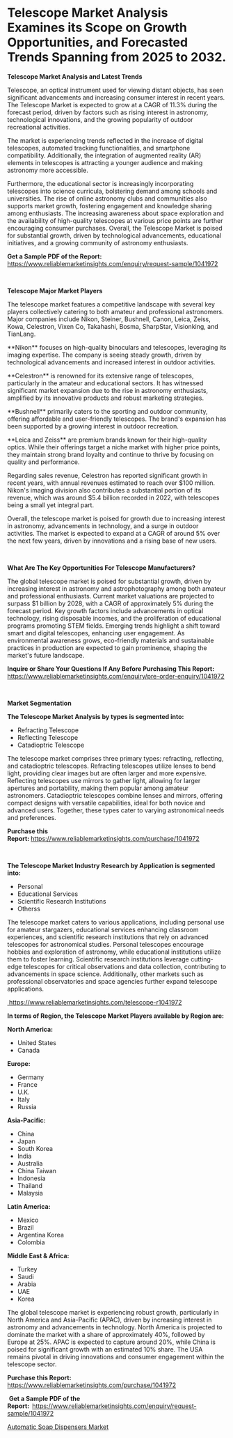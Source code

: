 <p><h1>Telescope Market Analysis Examines its Scope on Growth Opportunities, and Forecasted Trends Spanning from 2025 to 2032.</h1></p><p><strong>Telescope Market Analysis and Latest Trends</strong></p>
<p><p>Telescope, an optical instrument used for viewing distant objects, has seen significant advancements and increasing consumer interest in recent years. The Telescope Market is expected to grow at a CAGR of 11.3% during the forecast period, driven by factors such as rising interest in astronomy, technological innovations, and the growing popularity of outdoor recreational activities. </p><p>The market is experiencing trends reflected in the increase of digital telescopes, automated tracking functionalities, and smartphone compatibility. Additionally, the integration of augmented reality (AR) elements in telescopes is attracting a younger audience and making astronomy more accessible. </p><p>Furthermore, the educational sector is increasingly incorporating telescopes into science curricula, bolstering demand among schools and universities. The rise of online astronomy clubs and communities also supports market growth, fostering engagement and knowledge sharing among enthusiasts. The increasing awareness about space exploration and the availability of high-quality telescopes at various price points are further encouraging consumer purchases. Overall, the Telescope Market is poised for substantial growth, driven by technological advancements, educational initiatives, and a growing community of astronomy enthusiasts.</p></p>
<p><strong>Get a Sample PDF of the Report:&nbsp;</strong> <a href="https://www.reliablemarketinsights.com/enquiry/request-sample/1041972?utm_campaign=2951&utm_medium=2&utm_source=Github&utm_content=ia&utm_term=08042025&utm_id=telescope">https://www.reliablemarketinsights.com/enquiry/request-sample/1041972</a></p>
<p>&nbsp;</p>
<p><strong>Telescope Major Market Players</strong></p>
<p><p>The telescope market features a competitive landscape with several key players collectively catering to both amateur and professional astronomers. Major companies include Nikon, Steiner, Bushnell, Canon, Leica, Zeiss, Kowa, Celestron, Vixen Co, Takahashi, Bosma, SharpStar, Visionking, and TianLang.</p><p>**Nikon** focuses on high-quality binoculars and telescopes, leveraging its imaging expertise. The company is seeing steady growth, driven by technological advancements and increased interest in outdoor activities. </p><p>**Celestron** is renowned for its extensive range of telescopes, particularly in the amateur and educational sectors. It has witnessed significant market expansion due to the rise in astronomy enthusiasts, amplified by its innovative products and robust marketing strategies.</p><p>**Bushnell** primarily caters to the sporting and outdoor community, offering affordable and user-friendly telescopes. The brand's expansion has been supported by a growing interest in outdoor recreation.</p><p>**Leica and Zeiss** are premium brands known for their high-quality optics. While their offerings target a niche market with higher price points, they maintain strong brand loyalty and continue to thrive by focusing on quality and performance.</p><p>Regarding sales revenue, Celestron has reported significant growth in recent years, with annual revenues estimated to reach over $100 million. Nikon's imaging division also contributes a substantial portion of its revenue, which was around $5.4 billion recorded in 2022, with telescopes being a small yet integral part.</p><p>Overall, the telescope market is poised for growth due to increasing interest in astronomy, advancements in technology, and a surge in outdoor activities. The market is expected to expand at a CAGR of around 5% over the next few years, driven by innovations and a rising base of new users.</p></p>
<p>&nbsp;</p>
<p><strong>What Are The Key Opportunities For Telescope Manufacturers?</strong></p>
<p><p>The global telescope market is poised for substantial growth, driven by increasing interest in astronomy and astrophotography among both amateur and professional enthusiasts. Current market valuations are projected to surpass $1 billion by 2028, with a CAGR of approximately 5% during the forecast period. Key growth factors include advancements in optical technology, rising disposable incomes, and the proliferation of educational programs promoting STEM fields. Emerging trends highlight a shift toward smart and digital telescopes, enhancing user engagement. As environmental awareness grows, eco-friendly materials and sustainable practices in production are expected to gain prominence, shaping the market's future landscape.</p></p>
<p><strong>Inquire or Share Your Questions If Any Before Purchasing This Report:</strong> <a href="https://www.reliablemarketinsights.com/enquiry/pre-order-enquiry/1041972?utm_campaign=2951&utm_medium=2&utm_source=Github&utm_content=ia&utm_term=08042025&utm_id=telescope">https://www.reliablemarketinsights.com/enquiry/pre-order-enquiry/1041972</a></p>
<p>&nbsp;</p>
<p><strong>Market Segmentation</strong></p>
<p><strong>The Telescope Market Analysis by types is segmented into:</strong></p>
<p><ul><li>Refracting Telescope</li><li>Reflecting Telescope</li><li>Catadioptric Telescope</li></ul></p>
<p><p>The telescope market comprises three primary types: refracting, reflecting, and catadioptric telescopes. Refracting telescopes utilize lenses to bend light, providing clear images but are often larger and more expensive. Reflecting telescopes use mirrors to gather light, allowing for larger apertures and portability, making them popular among amateur astronomers. Catadioptric telescopes combine lenses and mirrors, offering compact designs with versatile capabilities, ideal for both novice and advanced users. Together, these types cater to varying astronomical needs and preferences.</p></p>
<p><strong>Purchase this Report:&nbsp;</strong><a href="https://www.reliablemarketinsights.com/purchase/1041972?utm_campaign=2951&utm_medium=2&utm_source=Github&utm_content=ia&utm_term=08042025&utm_id=telescope">https://www.reliablemarketinsights.com/purchase/1041972</a></p>
<p>&nbsp;</p>
<p><strong>The Telescope Market Industry Research by Application is segmented into:</strong></p>
<p><ul><li>Personal</li><li>Educational Services</li><li>Scientific Research Institutions</li><li>Otherss</li></ul></p>
<p><p>The telescope market caters to various applications, including personal use for amateur stargazers, educational services enhancing classroom experiences, and scientific research institutions that rely on advanced telescopes for astronomical studies. Personal telescopes encourage hobbies and exploration of astronomy, while educational institutions utilize them to foster learning. Scientific research institutions leverage cutting-edge telescopes for critical observations and data collection, contributing to advancements in space science. Additionally, other markets such as professional observatories and space agencies further expand telescope applications.</p></p>
<p><a href="https://www.reliablemarketinsights.com/telescope-r1041972?utm_campaign=2951&utm_medium=2&utm_source=Github&utm_content=ia&utm_term=08042025&utm_id=telescope">&nbsp;https://www.reliablemarketinsights.com/telescope-r1041972</a></p>
<p><strong>In terms of Region, the Telescope Market Players available by Region are:</strong></p>
<p>
    <p> <strong> North America: </strong>
        <ul>
            <li>United States</li>
            <li>Canada</li>
        </ul>
        </p> 
    <p> <strong> Europe: </strong>
        <ul>
            <li>Germany</li>
            <li>France</li>
            <li>U.K.</li>
            <li>Italy</li>
            <li>Russia</li>
        </ul>
        </p> 
    <p> <strong> Asia-Pacific: </strong>
        <ul>
            <li>China</li>
            <li>Japan</li>
            <li>South Korea</li>
            <li>India</li>
            <li>Australia</li>
            <li>China Taiwan</li>
            <li>Indonesia</li>
            <li>Thailand</li>
            <li>Malaysia</li>
        </ul>
        </p> 
    <p> <strong> Latin America: </strong>
        <ul>
            <li>Mexico</li>
            <li>Brazil</li>
            <li>Argentina Korea</li>
            <li>Colombia</li>
        </ul>
        </p> 
    <p> <strong> Middle East & Africa: </strong>
        <ul>
            <li>Turkey</li>
            <li>Saudi</li>
            <li>Arabia</li>
            <li>UAE</li>
            <li>Korea</li>
        </ul>
    </p>
    </p>
<p><p>The global telescope market is experiencing robust growth, particularly in North America and Asia-Pacific (APAC), driven by increasing interest in astronomy and advancements in technology. North America is projected to dominate the market with a share of approximately 40%, followed by Europe at 25%. APAC is expected to capture around 20%, while China is poised for significant growth with an estimated 10% share. The USA remains pivotal in driving innovations and consumer engagement within the telescope sector.</p></p>
<p><strong>Purchase this Report: </strong><a href="https://www.reliablemarketinsights.com/purchase/1041972?utm_campaign=2951&utm_medium=2&utm_source=Github&utm_content=ia&utm_term=08042025&utm_id=telescope">https://www.reliablemarketinsights.com/purchase/1041972</a></p>
<p>&nbsp;<strong>Get a Sample PDF of the Report:&nbsp;&nbsp;</strong><a href="https://www.reliablemarketinsights.com/enquiry/request-sample/1041972?utm_campaign=2951&utm_medium=2&utm_source=Github&utm_content=ia&utm_term=08042025&utm_id=telescope">https://www.reliablemarketinsights.com/enquiry/request-sample/1041972</a></p>
<p><strong></strong></p>
<p><p><a href="https://github.com/hannajuana198484/Market-Research-Report-List-1/blob/main/automatic-soap-dispensers-market.md?utm_campaign=2951&utm_medium=2&utm_source=Github&utm_content=ia&utm_term=08042025&utm_id=telescope">Automatic Soap Dispensers Market</a></p></p>